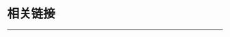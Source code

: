 # 相关链接

---

[1]: https://github.com/grapeot/Danbooru2018AnimeCharacterRecognitionDataset	"二次元数据集"
[2]: https://zhuanlan.zhihu.com/p/66928045	"轻量attention模块：Spatial Group-wise Enhance"
[3]: https://zhuanlan.zhihu.com/p/60753993	"PyTorch模型训练特征图可视化"
[4]: https://mp.weixin.qq.com/s/9F2UB_5ah1nEe3dfyoeRhg	"图像分割算法综述"
[5]: https://mp.weixin.qq.com/s/ektiUl_H_JlUJdaba-NGsw	"图像分割综述"
[6]: https://mp.weixin.qq.com/s/d_mKU3pWDkkdWfG58vTbLQ	"2019年语义分割入坑指南"
[7]: https://mp.weixin.qq.com/s/FujfmkzLVPmVQM5nuYVY2w	"ICCV2019 Oral | CARAFE：轻量级通用上采样算子"

[8]: https://mp.weixin.qq.com/s/dG5xQSsZ95Yk5uAQCvq_Yw	"Google学术发布2019年最有影响力的7篇论文"
[9]: https://mp.weixin.qq.com/s/tcZAQ4UrTQ9k-PEguGJiQQ	"SCI 写作常用句式总结一(Introduction篇)"
[10]: https://mp.weixin.qq.com/s/2JSy5FiKDAkVkEl2o1v-aQ	"高效网络的4条实用准则"
[11]: https://mp.weixin.qq.com/s/vuNH45fBndTBSMnbhuNxuA	"Jupyter Notebook界面插件"
[12]: https://mp.weixin.qq.com/s/Kt3j9P2In0itirTTHubLEg	"AlexNet、VGG、ResNet、DenseNet"

[13]: https://mp.weixin.qq.com/s/2HFulqqNdqp3b6XXa7qPgA	"两行代码统计模型参数量与FLOPs"
[14]: https://mp.weixin.qq.com/s/tC4GmUiMI9vnGz3PduwD1g	"PyTorch代码调试利器"
[15]: https://mp.weixin.qq.com/s/7sejwbQqpCd1SSQQse4mFQ	"轻量级神经网络MobileNet，从V1到V3"
[16]: https://mp.weixin.qq.com/s/EJDSJYsXAxBzVom3NSBRnA	"Pytorch网络结构可视化"
[17]: https://mp.weixin.qq.com/s/kHG8sJjolycMQx-Xjt1fvA	"深度学习网络模型大全"
[18]: https://mp.weixin.qq.com/s/0oMqwQn2UlYYk557sbPBsQ	"轻量级卷积神经网络的设计"
[19]: https://mp.weixin.qq.com/s/T2y7HeloRHOrqTcYi52xfg	"卷积神经网络中十大拍案叫绝的操作"
[20]: https://mp.weixin.qq.com/s/PunTSet-wtfvYhehIe0zrA	"论文+代码查找神器"
[21]: https://github.com/tensor-yu/PyTorch_Tutorial	"PyTorch 模型训练实用教程"
[22]: https://mp.weixin.qq.com/s/6t48kwJUc6w5Gksr8oGLDw	"基于PyTorch的深度学习教程"

